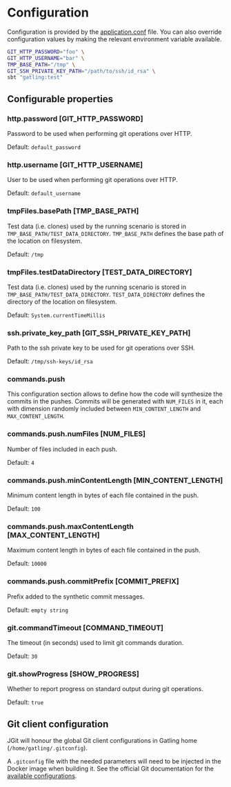 # Configuration

Configuration is provided by the [application.conf](src/test/resources/application.conf) file.
You can also override configuration values by making the relevant environment variable available.

```bash
GIT_HTTP_PASSWORD="foo" \
GIT_HTTP_USERNAME="bar" \
TMP_BASE_PATH="/tmp" \
GIT_SSH_PRIVATE_KEY_PATH="/path/to/ssh/id_rsa" \
sbt "gatling:test"
```

## Configurable properties

### http.password [GIT_HTTP_PASSWORD]
Password to be used when performing git operations over HTTP.

Default: `default_password`

### http.username [GIT_HTTP_USERNAME]
User to be used when performing git operations over HTTP.

Default: `default_username`

### tmpFiles.basePath [TMP_BASE_PATH]
Test data (i.e. clones) used by the running scenario is stored in `TMP_BASE_PATH/TEST_DATA_DIRECTORY`.
`TMP_BASE_PATH` defines the base path of the location on filesystem.

Default: `/tmp`

### tmpFiles.testDataDirectory [TEST_DATA_DIRECTORY]
Test data (i.e. clones) used by the running scenario is stored in `TMP_BASE_PATH/TEST_DATA_DIRECTORY`.
`TEST_DATA_DIRECTORY` defines the directory of the location on filesystem.

Default: `System.currentTimeMillis`

### ssh.private_key_path [GIT_SSH_PRIVATE_KEY_PATH]
Path to the ssh private key to be used for git operations over SSH.

Default: `/tmp/ssh-keys/id_rsa`

### commands.push

This configuration section allows to define how the code will synthesize the commits in the pushes.
Commits will be generated with `NUM_FILES` in it, each with dimension randomly included between `MIN_CONTENT_LENGTH` and `MAX_CONTENT_LENGTH`.

### commands.push.numFiles [NUM_FILES]
Number of files included in each push.

Default: `4`

### commands.push.minContentLength [MIN_CONTENT_LENGTH]
Minimum content length in bytes of each file contained in the push.

Default: `100`

### commands.push.maxContentLength [MAX_CONTENT_LENGTH]
Maximum content length in bytes of each file contained in the push.

Default: `10000`

### commands.push.commitPrefix [COMMIT_PREFIX]
Prefix added to the synthetic commit messages.

Default: `empty string`

### git.commandTimeout [COMMAND_TIMEOUT]
The timeout (in seconds) used to limit git commands duration.

Default: `30`

### git.showProgress [SHOW_PROGRESS]
Whether to report progress on standard output during git operations.

Default: `true`

## Git client configuration

JGit will honour the global Git client configurations in Gatling home
(`/home/gatling/.gitconfig`).

A `.gitconfig` file with the needed parameters will need to be injected in the
Docker image when building it. See the official Git documentation for the [available
configurations](https://git-scm.com/docs/git-config).
